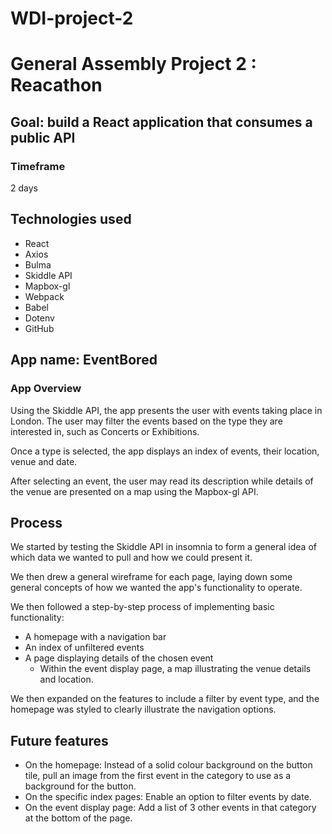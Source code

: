 # WDI-project-2

# General Assembly Project 2 : Reacathon

## Goal: **build a React application** that consumes a **public API**
### Timeframe
2 days

## Technologies used

* React
* Axios
* Bulma
* Skiddle API
* Mapbox-gl
* Webpack
* Babel
* Dotenv
* GitHub

## App name: EventBored

### App Overview
Using the Skiddle API, the app presents the user with events taking place in London. The user may  filter the events based on the type they are interested in, such as Concerts or Exhibitions.

Once a type is selected, the app displays an index of events, their location, venue and date.

After selecting an event, the user may read its description while details of the venue are presented on a map using the Mapbox-gl API.

## Process
We started by testing the Skiddle API in insomnia to form a general idea of which data we wanted to pull and how we could present it.

We then drew a general wireframe for each page, laying down some general concepts of how we wanted the app's functionality to operate.

We then followed a step-by-step process of implementing basic functionality:
- A homepage with a navigation bar
- An index of unfiltered events
- A page displaying details of the chosen event
  - Within the event display page, a map illustrating the venue details and location.

We then expanded on the features to include a filter by event type, and the homepage was styled to clearly illustrate the navigation options.

## Future features

* On the homepage: Instead of a solid colour background on the button tile, pull an image from the first event in the category to use as a background for the button.
* On the specific index pages: Enable an option to filter events by date.
* On the event display page: Add a list of 3 other events in that category at the bottom of the page.
